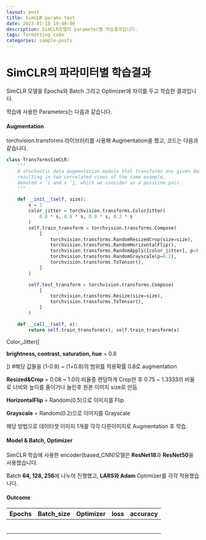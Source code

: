 ```yaml
---
layout: post
title: SimCLR params test
date: 2023-01-18 19:48:00
description: SimCLR모델의 parameter별 학습결과입니다.
tags: formatting code
categories: sample-posts
---
```


<h1>SimCLR의 파라미터별 학습결과</h1>



SimCLR 모델을 Epochs와 Batch 그리고 Optimizer에 차이를 두고 학습한 결과입니다.



학습에 사용한 Parameters는 다음과 같습니다.



#### Augmentation

torchvision.transforms 라이브러리를 사용해 Augmentation을 했고, 코드는 다음과 같습니다.

```python
class TransformsSimCLR:
    """
    A stochastic data augmentation module that transforms any given data example randomly
    resulting in two correlated views of the same example,
    denoted x ̃i and x ̃j, which we consider as a positive pair.
    """

    def __init__(self, size):
        s = 1
        color_jitter = torchvision.transforms.ColorJitter(
            0.8 * s, 0.8 * s, 0.8 * s, 0.2 * s
        )
        self.train_transform = torchvision.transforms.Compose(
            [
                torchvision.transforms.RandomResizedCrop(size=size),
                torchvision.transforms.RandomHorizontalFlip(),
                torchvision.transforms.RandomApply([color_jitter], p=0.8),
                torchvision.transforms.RandomGrayscale(p=0.2),
                torchvision.transforms.ToTensor(),
            ]
        )

        self.test_transform = torchvision.transforms.Compose(
            [
                torchvision.transforms.Resize(size=size),
                torchvision.transforms.ToTensor(),
            ]
        )

    def __call__(self, x):
        return self.train_transform(x), self.train_transform(x)
```

Color_Jitter([

**brightness, contrast, saturation, hue** = 0.8

]) #해당 값들을 (1-0.8) ~ (1+0.8)의 범위를 적용확률 0.8로 augmentation

**Resized&Crop** = 0.08 ~ 1.0의 비율중 랜덤하게 Crop한 후 0.75 ~ 1.3333의 비율로 너비와 높이를 줄이거나 늘린후 원본 이미지 size로 만듬

**HorizontalFlip** = Random(0.5)으로 이미지를 Flip

**Grayscale** = Random(0.2)으로 이미지를 Grayscale

해당 방법으로 데이터셋 이미지 1개를 각각 다른이미지로 Augmentation 후 학습.



#### Model & Batch, Optimizer

SimCLR 학습에 사용한 encoder(based_CNN)모델은 **ResNet18**과 **ResNet50**을 사용했습니다.

Batch **64, 128, 256**에 나누어 진행했고, **LARS와 Adam** Optimizer를 각각 적용했습니다.



#### Outcome

| Epochs | Batch_size | Optimizer | loss | accuracy |
| :----: | :--------: | :-------: | :--: | :------: |
|        |            |           |      |          |
|        |            |           |      |          |
|        |            |           |      |          |
|        |            |           |      |          |
|        |            |           |      |          |
|        |            |           |      |          |

